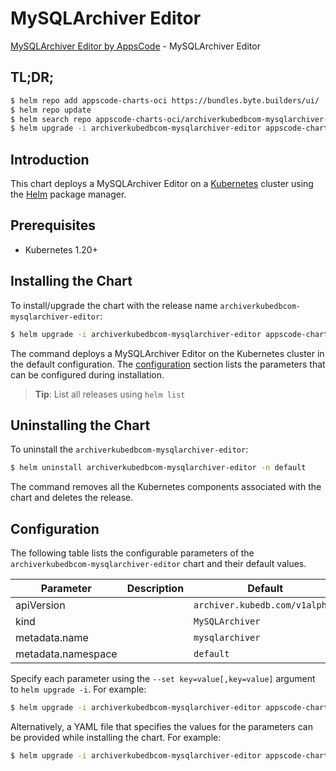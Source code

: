 # MySQLArchiver Editor

[MySQLArchiver Editor by AppsCode](https://byte.builders) - MySQLArchiver Editor

## TL;DR;

```bash
$ helm repo add appscode-charts-oci https://bundles.byte.builders/ui/
$ helm repo update
$ helm search repo appscode-charts-oci/archiverkubedbcom-mysqlarchiver-editor --version=v0.5.0
$ helm upgrade -i archiverkubedbcom-mysqlarchiver-editor appscode-charts-oci/archiverkubedbcom-mysqlarchiver-editor -n default --create-namespace --version=v0.5.0
```

## Introduction

This chart deploys a MySQLArchiver Editor on a [Kubernetes](http://kubernetes.io) cluster using the [Helm](https://helm.sh) package manager.

## Prerequisites

- Kubernetes 1.20+

## Installing the Chart

To install/upgrade the chart with the release name `archiverkubedbcom-mysqlarchiver-editor`:

```bash
$ helm upgrade -i archiverkubedbcom-mysqlarchiver-editor appscode-charts-oci/archiverkubedbcom-mysqlarchiver-editor -n default --create-namespace --version=v0.5.0
```

The command deploys a MySQLArchiver Editor on the Kubernetes cluster in the default configuration. The [configuration](#configuration) section lists the parameters that can be configured during installation.

> **Tip**: List all releases using `helm list`

## Uninstalling the Chart

To uninstall the `archiverkubedbcom-mysqlarchiver-editor`:

```bash
$ helm uninstall archiverkubedbcom-mysqlarchiver-editor -n default
```

The command removes all the Kubernetes components associated with the chart and deletes the release.

## Configuration

The following table lists the configurable parameters of the `archiverkubedbcom-mysqlarchiver-editor` chart and their default values.

|     Parameter      | Description |                  Default                  |
|--------------------|-------------|-------------------------------------------|
| apiVersion         |             | <code>archiver.kubedb.com/v1alpha1</code> |
| kind               |             | <code>MySQLArchiver</code>                |
| metadata.name      |             | <code>mysqlarchiver</code>                |
| metadata.namespace |             | <code>default</code>                      |


Specify each parameter using the `--set key=value[,key=value]` argument to `helm upgrade -i`. For example:

```bash
$ helm upgrade -i archiverkubedbcom-mysqlarchiver-editor appscode-charts-oci/archiverkubedbcom-mysqlarchiver-editor -n default --create-namespace --version=v0.5.0 --set apiVersion=archiver.kubedb.com/v1alpha1
```

Alternatively, a YAML file that specifies the values for the parameters can be provided while
installing the chart. For example:

```bash
$ helm upgrade -i archiverkubedbcom-mysqlarchiver-editor appscode-charts-oci/archiverkubedbcom-mysqlarchiver-editor -n default --create-namespace --version=v0.5.0 --values values.yaml
```
